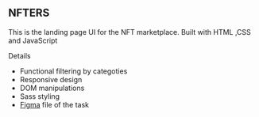 ## NFTERS
This is the landing page UI for the NFT marketplace. Built with HTML ,CSS and JavaScript

Details
* Functional filtering by categoties
* Responsive design 
* DOM manipulations 
* Sass styling
* [Figma](https://www.figma.com/file/zWwZjOIjiTSgBn1cIMhuEp/Jagaad-Module-3-Project) file of the task
